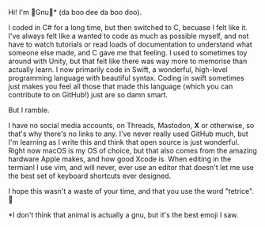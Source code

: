 Hi! I'm 🦬Gnu🦬* (da boo dee da boo doo).

I coded in C# for a long time, but then switched to C, becuase I felt like it. I've always felt like a wanted to code as much as possible myself, and not have to watch tutorials or read loads of documentation to understand what someone else made, and C gave me that feeling. I used to sometimes toy around with Unity, but that felt like there was way more to memorise than actually learn.
I now primarily code in Swift, a wonderful, high-level programming language with beautiful syntax. Coding in swift sometimes just makes you feel all those that made this language (which you can contribute to on GitHub!) just are so damn smart.

But I ramble.

I have no social media accounts, on Threads, Mastodon, **X** or otherwise, so that's why there's no links to any.
I've never really used GitHub much, but I'm learning as I write this and think that open source is just wonderful.
Right now macOS is my OS of choice, but that also comes from the amazing hardware Apple makes, and how good Xcode is. When editing in the termianl I use vim, and will never, ever use an editor that doesn't let me use the best set of keyboard shortcuts ever designed.

I hope this wasn't a waste of your time, and that you use the word "tetrice". 👋

*I don't think that animal is actually a gnu, but it's the best emoji I saw.
